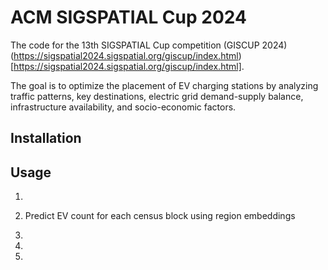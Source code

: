 # ACM SIGSPATIAL Cup 2024

The code for the 13th SIGSPATIAL Cup competition (GISCUP 2024) (https://sigspatial2024.sigspatial.org/giscup/index.html)[https://sigspatial2024.sigspatial.org/giscup/index.html].

The goal is to optimize the placement of EV charging stations by analyzing traffic patterns, key destinations, electric grid demand-supply balance, infrastructure availability, and socio-economic factors.

## Installation



## Usage

1.


2. Predict EV count for each census block using region embeddings


3.


4.


5.
